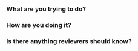 ### What are you trying to do?


### How are you doing it?


### Is there anything reviewers should know?

